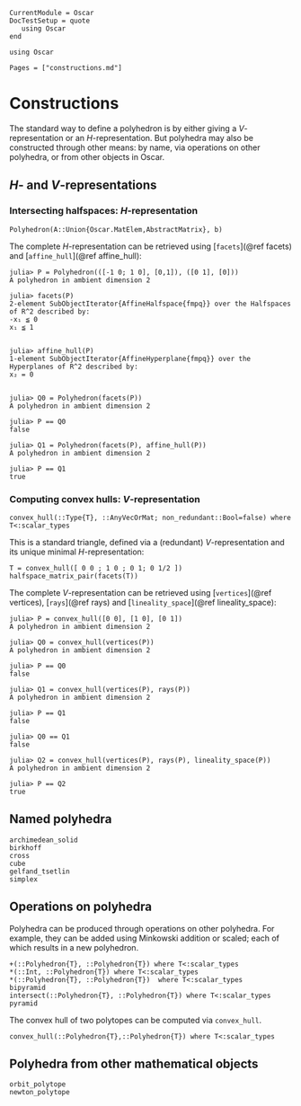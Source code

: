 ```@meta
CurrentModule = Oscar
DocTestSetup = quote
   using Oscar
end
```

```@setup oscar
using Oscar
```

```@contents
Pages = ["constructions.md"]
```

# Constructions

The standard way to define a polyhedron is by either giving a
$V$-representation or an $H$-representation.  But polyhedra may also be
constructed through other means: by name, via operations on other polyhedra, or
from other objects in Oscar.

## $H$- and $V$-representations

### Intersecting halfspaces: $H$-representation

```@docs
Polyhedron(A::Union{Oscar.MatElem,AbstractMatrix}, b)
```

The complete $H$-representation can be retrieved using [`facets`](@ref facets)
and [`affine_hull`](@ref affine_hull):
```jldoctest
julia> P = Polyhedron(([-1 0; 1 0], [0,1]), ([0 1], [0]))
A polyhedron in ambient dimension 2

julia> facets(P)
2-element SubObjectIterator{AffineHalfspace{fmpq}} over the Halfspaces of R^2 described by:
-x₁ ≦ 0
x₁ ≦ 1


julia> affine_hull(P)
1-element SubObjectIterator{AffineHyperplane{fmpq}} over the Hyperplanes of R^2 described by:
x₂ = 0


julia> Q0 = Polyhedron(facets(P))
A polyhedron in ambient dimension 2

julia> P == Q0
false

julia> Q1 = Polyhedron(facets(P), affine_hull(P))
A polyhedron in ambient dimension 2

julia> P == Q1
true
```

### Computing convex hulls: $V$-representation

```@docs
convex_hull(::Type{T}, ::AnyVecOrMat; non_redundant::Bool=false) where T<:scalar_types
```

This is a standard triangle, defined via a (redundant) $V$-representation  and
its unique minimal $H$-representation:

```@repl oscar
T = convex_hull([ 0 0 ; 1 0 ; 0 1; 0 1/2 ])
halfspace_matrix_pair(facets(T))
```

The complete $V$-representation can be retrieved using [`vertices`](@ref
vertices), [`rays`](@ref rays) and [`lineality_space`](@ref lineality_space):

```jldoctest; filter = r"^polymake: +WARNING.*\n|^"
julia> P = convex_hull([0 0], [1 0], [0 1])
A polyhedron in ambient dimension 2

julia> Q0 = convex_hull(vertices(P))
A polyhedron in ambient dimension 2

julia> P == Q0
false

julia> Q1 = convex_hull(vertices(P), rays(P))
A polyhedron in ambient dimension 2

julia> P == Q1
false

julia> Q0 == Q1
false

julia> Q2 = convex_hull(vertices(P), rays(P), lineality_space(P))
A polyhedron in ambient dimension 2

julia> P == Q2
true
```

## Named polyhedra

```@docs
archimedean_solid
birkhoff
cross
cube
gelfand_tsetlin
simplex
```

## Operations on polyhedra
Polyhedra can be produced through operations on other polyhedra. For example,
they can be added using Minkowski addition or scaled; each of which results in
a new polyhedron.

```@docs
+(::Polyhedron{T}, ::Polyhedron{T}) where T<:scalar_types
*(::Int, ::Polyhedron{T}) where T<:scalar_types
*(::Polyhedron{T}, ::Polyhedron{T})  where T<:scalar_types
bipyramid
intersect(::Polyhedron{T}, ::Polyhedron{T}) where T<:scalar_types
pyramid
```

The convex hull of two polytopes can be computed via `convex_hull`.
```@docs
convex_hull(::Polyhedron{T},::Polyhedron{T}) where T<:scalar_types
```

## Polyhedra from other mathematical objects


```@docs
orbit_polytope
newton_polytope
```
